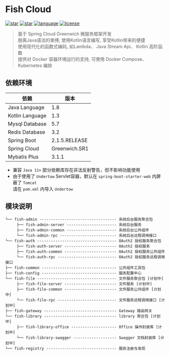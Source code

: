 # Fish Cloud
[![star](https://img.shields.io/github/stars/Devifish/Fish-Cloud.svg?logo=github)](https://github.com/Devifish/Fish-Cloud)
[![star](https://gitee.com/Devifish/Fish-Cloud/badge/star.svg)](https://gitee.com/Devifish/Fish-Cloud)
[![language](https://img.shields.io/badge/language-Kotlin-yellow.svg)](https://kotlinlang.org/)
[![license](https://img.shields.io/badge/license-Apache%202-blue.svg)](https://www.apache.org/licenses/LICENSE-2.0)

> 基于 Spring Cloud Greenwich 微服务框架开发<br/>
> 脱离Java语法的束缚, 使用Kotlin语言编写, 享受Kotlin带来的便捷<br/>
> 使用现代化的函数式编码, 如Lambda、 Java Stream Api、 Kotlin 高阶函数<br/>
> 提供对 Docker 容器环境运行的支持, 可使用 Docker Compose、 Kubernetes 编排

## 依赖环境
依赖 | 版本
---|---
Java Language | 1.8
Kotlin Language | 1.3
Mysql Database | 5.7
Redis Database | 3.2
Spring Boot | 2.1.5.RELEASE
Spring Cloud | Greenwich.SR1
Mybatis Plus | 3.1.1

- 兼容 ```Java 11+``` 部分依赖库存在非法反射警告，但不影响功能使用
- 由于使用了 ```Undertow``` Servlet容器，默认在 ```spring-boot-starter-web``` 内屏蔽了 ```Tomcat``` <br/>
  请在 ```pom.xml``` 内导入 ```Undertow```
  
## 模块说明
```
└── fish-admin ---------------------------------- 系统后台服务聚合包
     ├── fish-admin-server ---------------------- 系统后台服务
     ├── fish-admin-common ---------------------- 系统后台公共组件
     └── fish-admin-rpc ------------------------- 系统后台远程调用接口
└── fish-auth ----------------------------------- OAuth2 授权服务聚合包
     ├── fish-auth-server ----------------------- OAuth2 授权服务
     ├── fish-auth-common ----------------------- OAuth2 授权服务公共组件
     └── fish-auth-rpc -------------------------- OAuth2 授权服务远程调用接口
├── fish-common --------------------------------- 公共组件工具包
├── fish-config --------------------------------- 服务配置中心
└── fish-file ----------------------------------- 文件服务聚合包 [计划中]
     ├── fish-file-server ----------------------- 文件服务 [计划中]
     ├── fish-file-common ----------------------- 文件服务公共组件 [计划中]
     └── fish-file-rpc -------------------------- 文件服务远程调用接口 [计划中]
├── fish-gateway -------------------------------- Gateway 路由网关
└── fish-library -------------------------------- library 聚合包 [计划中]
     ├── fish-library-office -------------------- Office 操作封装库 [计划中]
     └── fish-library-swagger ------------------- Swagger 文档封装库 [计划中]
└── fish-registry ------------------------------- 服务注册与发现
```